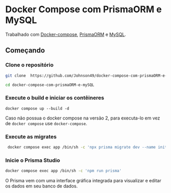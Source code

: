 # Docker Compose com PrismaORM e MySQL

Trabalhado com [Docker-compose](https://docs.docker.com/compose/), [PrismaORM](https://www.prisma.io) e [MySQL](https://www.mysql.com/).

## Começando

### Clone o repositório

```bash
git clone  https://github.com/Johnson49/docker-compose-com-prismaORM-e-mySQL.git

cd docker-compose-com-prismaORM-e-mySQL
```

### Execute o build e iniciar os contêineres

```docker
docker compose up --build -d
```

Caso não possua o docker compose na versão 2, para executa-lo em vez de   `docker compose` use `docker-compose`.

### Execute as migrates

```bash
 docker compose exec app /bin/sh -c 'npx prisma migrate dev --name init'
```

### Inicie o Prisma Studio

```bash
docker compose exec app /bin/sh -c 'npm run prisma'
```

O Prisma vem com uma interface gráfica integrada para visualizar e editar os dados em seu banco de dados.
